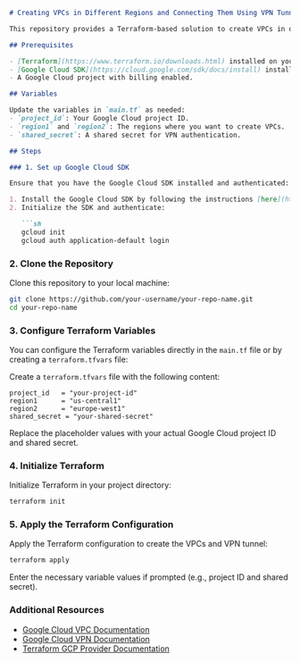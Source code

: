 

```markdown
# Creating VPCs in Different Regions and Connecting Them Using VPN Tunnel with Terraform

This repository provides a Terraform-based solution to create VPCs in different regions on Google Cloud and connect them using a VPN tunnel.

## Prerequisites

- [Terraform](https://www.terraform.io/downloads.html) installed on your local machine.
- [Google Cloud SDK](https://cloud.google.com/sdk/docs/install) installed and authenticated.
- A Google Cloud project with billing enabled.

## Variables

Update the variables in `main.tf` as needed:
- `project_id`: Your Google Cloud project ID.
- `region1` and `region2`: The regions where you want to create VPCs.
- `shared_secret`: A shared secret for VPN authentication.

## Steps

### 1. Set up Google Cloud SDK

Ensure that you have the Google Cloud SDK installed and authenticated:

1. Install the Google Cloud SDK by following the instructions [here](https://cloud.google.com/sdk/docs/install).
2. Initialize the SDK and authenticate:

   ```sh
   gcloud init
   gcloud auth application-default login
   ```

### 2. Clone the Repository

Clone this repository to your local machine:

```sh
git clone https://github.com/your-username/your-repo-name.git
cd your-repo-name
```

### 3. Configure Terraform Variables

You can configure the Terraform variables directly in the `main.tf` file or by creating a `terraform.tfvars` file:

Create a `terraform.tfvars` file with the following content:

```hcl
project_id   = "your-project-id"
region1      = "us-central1"
region2      = "europe-west1"
shared_secret = "your-shared-secret"
```

Replace the placeholder values with your actual Google Cloud project ID and shared secret.

### 4. Initialize Terraform

Initialize Terraform in your project directory:

```sh
terraform init
```

### 5. Apply the Terraform Configuration

Apply the Terraform configuration to create the VPCs and VPN tunnel:

```sh
terraform apply
```

Enter the necessary variable values if prompted (e.g., project ID and shared secret).

### Additional Resources

- [Google Cloud VPC Documentation](https://cloud.google.com/vpc/docs)
- [Google Cloud VPN Documentation](https://cloud.google.com/vpn/docs)
- [Terraform GCP Provider Documentation](https://registry.terraform.io/providers/hashicorp/google/latest/docs)
```

